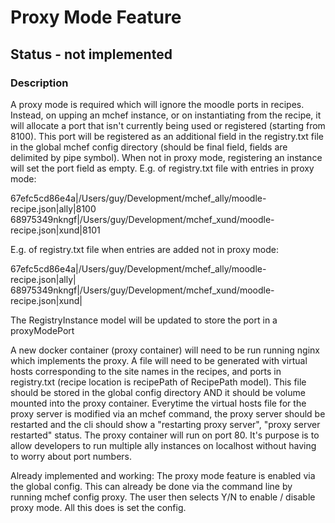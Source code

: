 # Proxy Mode Feature

## Status - not implemented

### Description

A proxy mode is required which will ignore the moodle ports in recipes. Instead, on upping an mchef instance, or on instantiating from the recipe, it will allocate a port that isn't currently being used or registered (starting from 8100). This port will be registered as an additional field in the registry.txt file in the global mchef config directory (should be final field, fields are delimited by pipe symbol). When not in proxy mode, registering an instance will set the port field as empty. E.g. of registry.txt file with entries in proxy mode:

67efc5cd86e4a|/Users/guy/Development/mchef_ally/moodle-recipe.json|ally|8100
68975349nkngf|/Users/guy/Development/mchef_xund/moodle-recipe.json|xund|8101

E.g. of registry.txt file when entries are added not in proxy mode:

67efc5cd86e4a|/Users/guy/Development/mchef_ally/moodle-recipe.json|ally|
68975349nkngf|/Users/guy/Development/mchef_xund/moodle-recipe.json|xund|

The RegistryInstance model will be updated to store the port in a proxyModePort

A new docker container (proxy container) will need to be run running nginx which implements the proxy. A file will need to be generated with virtual hosts corresponding to the site names in the recipes, and ports in registry.txt (recipe location is recipePath of RecipePath model). This file should be stored in the global config directory AND it should be volume mounted into the proxy container. Everytime the virtual hosts file for the proxy server is modified via an mchef command, the proxy server should be restarted and the cli should show a "restarting proxy server", "proxy server restarted" status.
The proxy container will run on port 80. It's purpose is to allow developers to run multiple ally instances on localhost without having to worry about port numbers.

Already implemented and working:
The proxy mode feature is enabled via the global config. This can already be done via the command line by running mchef config proxy.
The user then selects Y/N to enable / disable proxy mode. All this does is set the config.
